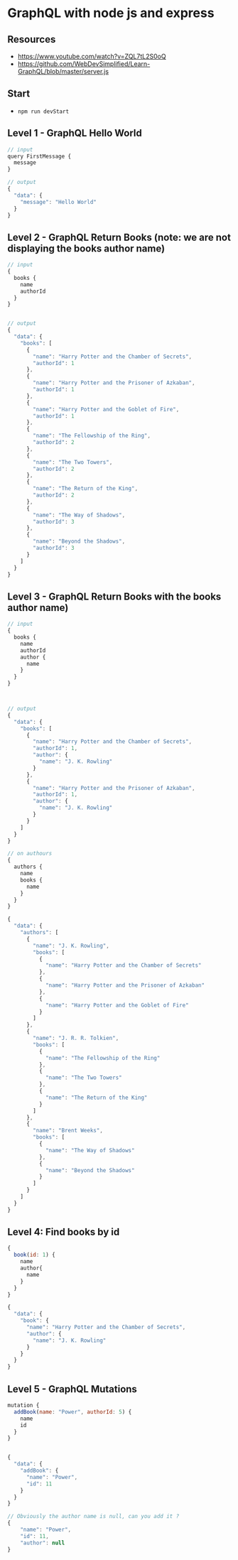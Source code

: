 # GraphQL with node js and express

## Resources
- https://www.youtube.com/watch?v=ZQL7tL2S0oQ
- https://github.com/WebDevSimplified/Learn-GraphQL/blob/master/server.js

## Start 
-  `npm run devStart`

## Level 1 - GraphQL Hello World
```js
// input
query FirstMessage {
  message
}

// output
{
  "data": {
    "message": "Hello World"
  }
}
```

## Level 2 - GraphQL Return Books (note: we are not displaying the books author name)
```js
// input
{
  books {
    name
    authorId
  }
}


// output
{
  "data": {
    "books": [
      {
        "name": "Harry Potter and the Chamber of Secrets",
        "authorId": 1
      },
      {
        "name": "Harry Potter and the Prisoner of Azkaban",
        "authorId": 1
      },
      {
        "name": "Harry Potter and the Goblet of Fire",
        "authorId": 1
      },
      {
        "name": "The Fellowship of the Ring",
        "authorId": 2
      },
      {
        "name": "The Two Towers",
        "authorId": 2
      },
      {
        "name": "The Return of the King",
        "authorId": 2
      },
      {
        "name": "The Way of Shadows",
        "authorId": 3
      },
      {
        "name": "Beyond the Shadows",
        "authorId": 3
      }
    ]
  }
}
```

## Level 3 - GraphQL Return Books with the books author name)
```js
// input
{
  books {
    name
    authorId
    author {
      name
    }
  }
}



// output
{
  "data": {
    "books": [
      {
        "name": "Harry Potter and the Chamber of Secrets",
        "authorId": 1,
        "author": {
          "name": "J. K. Rowling"
        }
      },
      {
        "name": "Harry Potter and the Prisoner of Azkaban",
        "authorId": 1,
        "author": {
          "name": "J. K. Rowling"
        }
      }
    ]
  }
}

// on authours
{
  authors {
    name
    books {
      name
    }
  }
}

{
  "data": {
    "authors": [
      {
        "name": "J. K. Rowling",
        "books": [
          {
            "name": "Harry Potter and the Chamber of Secrets"
          },
          {
            "name": "Harry Potter and the Prisoner of Azkaban"
          },
          {
            "name": "Harry Potter and the Goblet of Fire"
          }
        ]
      },
      {
        "name": "J. R. R. Tolkien",
        "books": [
          {
            "name": "The Fellowship of the Ring"
          },
          {
            "name": "The Two Towers"
          },
          {
            "name": "The Return of the King"
          }
        ]
      },
      {
        "name": "Brent Weeks",
        "books": [
          {
            "name": "The Way of Shadows"
          },
          {
            "name": "Beyond the Shadows"
          }
        ]
      }
    ]
  }
}
```

## Level 4: Find books by id
```js
{
  book(id: 1) {
    name
    author{
      name
    }
  }
}

{
  "data": {
    "book": {
      "name": "Harry Potter and the Chamber of Secrets",
      "author": {
        "name": "J. K. Rowling"
      }
    }
  }
}
```


## Level 5 - GraphQL Mutations 
```js
mutation {
  addBook(name: "Power", authorId: 5) {
    name
    id
  }
}


{
  "data": {
    "addBook": {
      "name": "Power",
      "id": 11
    }
  }
}

// Obviously the author name is null, can you add it ?
{
    "name": "Power",
    "id": 11,
    "author": null
}
```